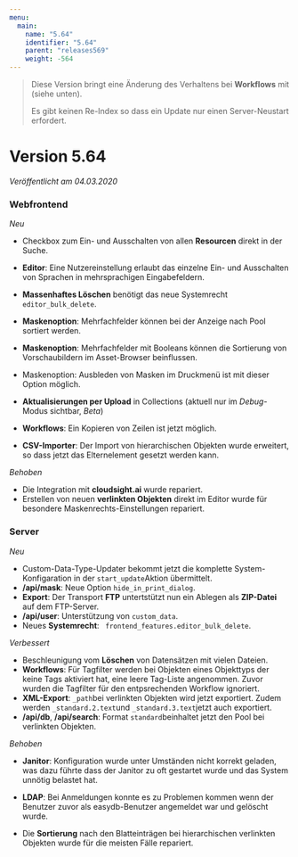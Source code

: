 ```yaml
---
menu:
  main:
    name: "5.64"
    identifier: "5.64"
    parent: "releases569"
    weight: -564
---
```


> Diese Version bringt eine Änderung des Verhaltens bei **Workflows** mit (siehe unten).
>
> Es gibt keinen Re-Index so dass ein Update nur einen Server-Neustart erfordert.

# Version 5.64

*Veröffentlicht am 04.03.2020*

### Webfrontend

*Neu*

* Checkbox zum Ein- und Ausschalten von allen **Resourcen** direkt in der Suche.
* **Editor**: Eine Nutzereinstellung erlaubt das einzelne Ein- und Ausschalten von Sprachen in mehrsprachigen Eingabefeldern.
* **Massenhaftes Löschen** benötigt das neue Systemrecht `editor_bulk_delete`.
* **Maskenoption**: Mehrfachfelder können bei der Anzeige nach Pool sortiert werden.
* **Maskenoption**: Mehrfachfelder mit Booleans können die Sortierung von Vorschaubildern im Asset-Browser beinflussen.
* Maskenoption: Ausbleden von Masken im Druckmenü ist mit dieser Option möglich.
* **Aktualisierungen per Upload** in Collections (aktuell nur im *Debug*-Modus sichtbar, *Beta*)

* **Workflows**: Ein Kopieren von Zeilen ist jetzt möglich.
* **CSV-Importer**: Der Import von hierarchischen Objekten wurde erweitert, so dass jetzt das Elternelement gesetzt werden kann.

*Behoben*

* Die Integration mit **cloudsight.ai** wurde repariert. 
* Erstellen von neuen **verlinkten Objekten** direkt im Editor wurde für besondere Maskenrechts-Einstellungen repariert.

### Server

*Neu*

* Custom-Data-Type-Updater bekommt jetzt die komplette System-Konfigaration in der `start_update`Aktion übermittelt.
* **/api/mask**: Neue Option `hide_in_print_dialog`. 
* **Export**: Der Transport **FTP** untertstützt nun ein Ablegen als **ZIP-Datei** auf dem FTP-Server.
* **/api/user**: Unterstützung von `custom_data`.
* Neues **Systemrecht**: ` frontend_features.editor_bulk_delete`.

*Verbessert*

* Beschleunigung vom **Löschen** von Datensätzen mit vielen Dateien.
* **Workflows**: Für Tagfilter werden bei Objekten eines Objekttyps der keine Tags aktiviert hat, eine leere Tag-Liste angenommen. Zuvor wurden die Tagfilter für den entpsrechenden Workflow ignoriert.
* **XML-Export**: `_path`bei verlinkten Objekten wird jetzt exportiert. Zudem werden `_standard.2.text`und `_standard.3.text`jetzt auch exportiert.
* **/api/db**, **/api/search**: Format `standard`beinhaltet jetzt den Pool bei verlinkten Objekten.

*Behoben*

* **Janitor**: Konfiguration wurde unter Umständen nicht korrekt geladen, was dazu führte dass der Janitor zu oft gestartet wurde und das System unnötig belastet hat.
* **LDAP**: Bei Anmeldungen konnte es zu Problemen kommen wenn der Benutzer zuvor als easydb-Benutzer angemeldet war und gelöscht wurde.

* Die **Sortierung** nach den Blatteinträgen bei hierarchischen verlinkten Objekten wurde für die meisten Fälle repariert.